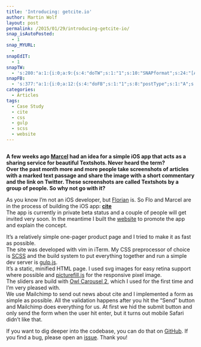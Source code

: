 ```yaml
---
title: 'Introducing: getcite.io'
author: Martin Wolf
layout: post
permalink: /2015/01/29/introducing-getcite-io/
snap_isAutoPosted:
  - 1
snap_MYURL:
  - 
snapEdIT:
  - 1
snapTW:
  - 's:280:"a:1:{i:0;a:9:{s:4:"doTW";s:1:"1";s:10:"SNAPformat";s:24:"[Article] %TITLE%: %URL%";s:8:"attchImg";s:1:"0";s:9:"isAutoImg";s:1:"A";s:8:"imgToUse";s:0:"";s:11:"isPrePosted";s:1:"1";s:8:"isPosted";s:1:"1";s:4:"pgID";s:18:"560816789228376064";s:5:"pDate";s:19:"2015-01-29 15:08:36";}}";'
snapFB:
  - 's:377:"a:1:{i:0;a:12:{s:4:"doFB";s:1:"1";s:8:"postType";s:1:"A";s:10:"AttachPost";s:1:"2";s:10:"SNAPformat";s:35:"New post on MartinWolf.org: %TITLE%";s:9:"isAutoImg";s:1:"A";s:8:"imgToUse";s:0:"";s:9:"isAutoURL";s:1:"A";s:8:"urlToUse";s:0:"";s:11:"isPrePosted";s:1:"1";s:8:"isPosted";s:1:"1";s:4:"pgID";s:31:"711305895599362_841924285870855";s:5:"pDate";s:19:"2015-01-29 15:08:56";}}";'
categories:
  - Articles
tags:
  - Case Study
  - cite
  - css
  - gulp
  - scss
  - website
---
```

<img class="alignnone size-full wp-image-3425" srcset="http://martinwolf.org/wp-content/uploads/2015/01/cite-acd-710x542.jpg 710w, http://martinwolf.org/wp-content/uploads/2015/01/cite-acd.jpg 1420w, http://martinwolf.org/wp-content/uploads/2015/01/cite-acd-360x275.jpg 360w, http://martinwolf.org/wp-content/uploads/2015/01/cite-acd-720x550.jpg 720w, http://martinwolf.org/wp-content/uploads/2015/01/cite-acd-280x214.jpg 280w, http://martinwolf.org/wp-content/uploads/2015/01/cite-acd-560x428.jpg 560w" sizes="(max-width: 640px) calc(100vw - 4rem), (max-width: 900px) calc(((100vw - 2rem) * 0.666) - 2rem), 710px" /> 

**A few weeks ago [Marcel][1] had an idea for a simple iOS app that acts as a sharing service for beautiful Textshots. Never heard the term?  
Over the past month more and more people take screenshots of articles with a marked text passage and share the image with a short commentary and the link on Twitter. These screenshots are called Textshots by a group of people. So why not go with it?**

As you know I&#8217;m not an iOS developer, but [Florian][2] is. So Flo and Marcel are in the process of building the iOS app: **[cite][3]**  
The app is currently in private beta status and a couple of people will get invited very soon. In the meantime I built the [website][3] to promote the app and explain the concept.

It&#8217;s a relatively simple one-pager product page and I tried to make it as fast as possible.  
The site was developed with vim in iTerm. My CSS preprocessor of choice is [SCSS][4] and the build system to put everything together and run a simple dev server is [gulp.js][5].  
It&#8217;s a static, minified HTML page. I used svg images for easy retina support where possible and [picturefill.js][6] for the responsive pixel image.  
The sliders are build with [Owl Carousel 2][7], which I used for the first time and I&#8217;m very pleased with.  
We use Mailchimp to send out news about cite and I implemented a form as simple as possible. All the validation happens after you hit the &#8220;Send&#8221; button and Mailchimp does everything for us. At first we hid the submit button and only send the form when the user hit enter, but it turns out mobile Safari didn&#8217;t like that.

If you want to dig deeper into the codebase, you can do that on [GitHub][8]. If you find a bug, please open an [issue][9]. Thank you!

 [1]: http://uarrr.org
 [2]: http://florianalbrecht.net
 [3]: http://getcite.io
 [4]: http://sass-lang.com/
 [5]: http://gulpjs.com/
 [6]: https://github.com/scottjehl/picturefill
 [7]: http://owlcarousel.owlgraphic.com/
 [8]: https://github.com/martinwolf/getcite.io
 [9]: https://github.com/martinwolf/getcite.io/issues